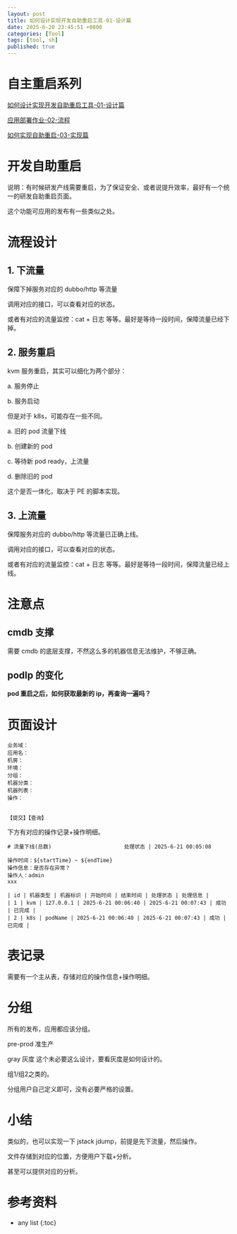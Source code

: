 ```yaml
---
layout: post
title: 如何设计实现开发自助重启工具-01-设计篇
date: 2025-6-20 23:45:51 +0800
categories: [Tool]
tags: [tool, sh]
published: true
---
```


# 自主重启系列

[如何设计实现开发自助重启工具-01-设计篇](https://houbb.github.io/2025/06/20/app-self-tool-restart-01-design)

[应用部署作业-02-流程](https://houbb.github.io/2025/06/20/app-self-tool-restart-02-app-deploy)

[如何实现自助重启-03-实现篇](https://houbb.github.io/2025/06/20/app-self-tool-restart-03-how-to)

# 开发自助重启

说明：有时候研发产线需要重启，为了保证安全、或者说提升效率，最好有一个统一的研发自助重启页面。

这个功能可应用的发布有一些类似之处。

# 流程设计

## 1. 下流量

保障下掉服务对应的 dubbo/http 等流量

调用对应的接口，可以查看对应的状态。

或者有对应的流量监控：cat + 日志 等等。最好是等待一段时间，保障流量已经下掉。

## 2. 服务重启

kvm 服务重启，其实可以细化为两个部分：

a. 服务停止

b. 服务启动

但是对于 k8s，可能存在一些不同。

a. 旧的 pod 流量下线

b. 创建新的 pod

c. 等待新 pod ready，上流量

d. 删除旧的 pod

这个是否一体化，取决于 PE 的脚本实现。

## 3. 上流量

保障服务对应的 dubbo/http 等流量已正确上线。

调用对应的接口，可以查看对应的状态。

或者有对应的流量监控：cat + 日志 等等。最好是等待一段时间，保障流量已经上线。

# 注意点

## cmdb 支撑

需要 cmdb 的底层支撑，不然这么多的机器信息无法维护，不够正确。

## podIp 的变化

**pod 重启之后，如何获取最新的 ip，再查询一遍吗？**

# 页面设计

```
业务域：
应用名：
机房：
环境：
分组：
机器分类：
机器列表：
操作：


【提交】【查询】
```


下方有对应的操作记录+操作明细。

```
# 流量下线(总数)                       处理状态 | 2025-6-21 00:05:08

操作时间：${startTime} ~ ${endTime}
操作信息：是否存在异常？
操作人：admin
xxx

| id | 机器类型 | 机器标识 | 开始时间 | 结束时间 | 处理状态 | 处理信息 |
| 1 | kvm | 127.0.0.1 | 2025-6-21 00:06:40 | 2025-6-21 00:07:43 | 成功 | 已完成 | 
| 2 | k8s | podName | 2025-6-21 00:06:40 | 2025-6-21 00:07:43 | 成功 | 已完成 |
```

# 表记录

需要有一个主从表，存储对应的操作信息+操作明细。


# 分组

所有的发布，应用都应该分组。

pre-prod 准生产

gray 灰度 这个未必要这么设计，要看灰度是如何设计的。

组1/组2之类的。

分组用户自己定义即可，没有必要严格的设置。

# 小结

类似的，也可以实现一下 jstack jdump，前提是先下流量，然后操作。

文件存储到对应的位置，方便用户下载+分析。

甚至可以提供对应的分析。

# 参考资料

* any list
{:toc}  
